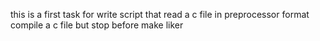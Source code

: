 this is a first task for write script that read a c file in preprocessor format
compile a c file but stop before make liker
